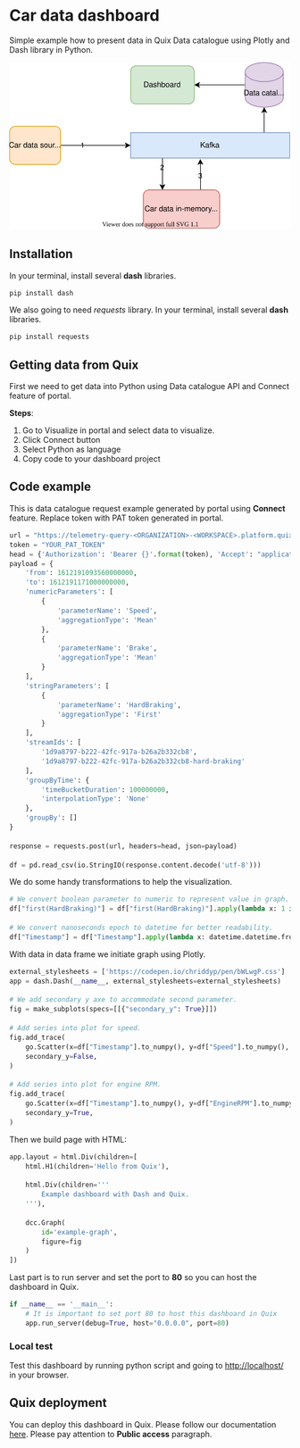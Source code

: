 # Car data dashboard
Simple example how to present data in Quix Data catalogue using Plotly and Dash library in Python.

 
[![](doc/car-demo-dashboard.svg)](doc/car-demo-dashboard.svg "Architecture") 

## Installation
In your terminal, install several **dash** libraries.
```python
pip install dash
```

We also going to need *requests* library.
In your terminal, install several **dash** libraries.
```python
pip install requests
```

## Getting data from Quix
First we need to get data into Python using Data catalogue API and Connect feature of portal. 

**Steps**:
1) Go to Visualize in portal and select data to visualize. 
2) Click Connect button
3) Select Python as language
4) Copy code to your dashboard project

## Code example
This is data catalogue request example generated by portal using **Connect** feature. Replace token with PAT token generated in portal. 
```python
url = "https://telemetry-query-<ORGANIZATION>-<WORKSPACE>.platform.quix.ai/parameters/data"
token = "YOUR_PAT_TOKEN"
head = {'Authorization': 'Bearer {}'.format(token), 'Accept': "application/csv"}
payload = {
    'from': 1612191093560000000,
    'to': 1612191171000000000,
    'numericParameters': [
        {
            'parameterName': 'Speed',
            'aggregationType': 'Mean'
        },
        {
            'parameterName': 'Brake',
            'aggregationType': 'Mean'
        }
    ],
    'stringParameters': [
        {
            'parameterName': 'HardBraking',
            'aggregationType': 'First'
        }
    ],
    'streamIds': [
        '1d9a8797-b222-42fc-917a-b26a2b332cb8',
        '1d9a8797-b222-42fc-917a-b26a2b332cb8-hard-braking'
    ],
    'groupByTime': {
        'timeBucketDuration': 100000000,
        'interpolationType': 'None'
    },
    'groupBy': []
}

response = requests.post(url, headers=head, json=payload)

df = pd.read_csv(io.StringIO(response.content.decode('utf-8')))
```
We do some handy transformations to help the visualization.

```python
# We convert boolean parameter to numeric to represent value in graph.
df["first(HardBraking)"] = df["first(HardBraking)"].apply(lambda x: 1 if x is True else 0)

# We convert nanoseconds epoch to datetime for better readability. 
df["Timestamp"] = df["Timestamp"].apply(lambda x: datetime.datetime.fromtimestamp(x / (1000 * 1000 * 1000)))
```

With data in data frame we initiate graph using Plotly.

```python
external_stylesheets = ['https://codepen.io/chriddyp/pen/bWLwgP.css']
app = dash.Dash(__name__, external_stylesheets=external_stylesheets)

# We add secondary y axe to accommodate second parameter.
fig = make_subplots(specs=[[{"secondary_y": True}]])

# Add series into plot for speed.
fig.add_trace(
    go.Scatter(x=df["Timestamp"].to_numpy(), y=df["Speed"].to_numpy(), name="Speed"),
    secondary_y=False,
)

# Add series into plot for engine RPM.
fig.add_trace(
    go.Scatter(x=df["Timestamp"].to_numpy(), y=df["EngineRPM"].to_numpy(), name="EngineRPM"),
    secondary_y=True,
)
```

Then we build page with HTML:
```python
app.layout = html.Div(children=[
    html.H1(children='Hello from Quix'),

    html.Div(children='''
        Example dashboard with Dash and Quix.
    '''),

    dcc.Graph(
        id='example-graph',
        figure=fig
    )
])
```

Last part is to run server and set the port to **80** so you can host the dashboard in Quix.
```python
if __name__ == '__main__':
    # It is important to set port 80 to host this dashboard in Quix
    app.run_server(debug=True, host="0.0.0.0", port=80)
```

### Local test
Test this dashboard by running python script and going to [http://localhost/](http://localhost/) in your browser.

## Quix deployment
You can deploy this dashboard in Quix. Please follow our documentation [here](https://documentation.platform.quix.ai/deploy/). Please pay attention to **Public access** paragraph.

